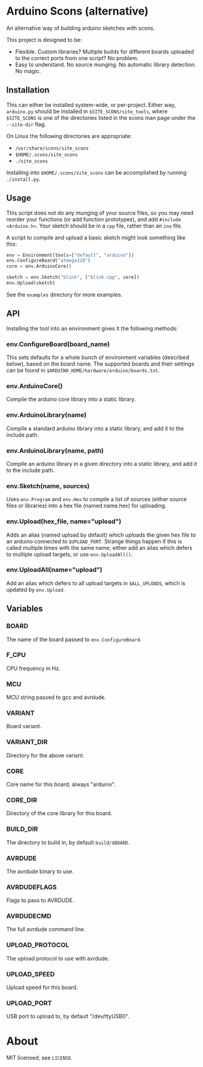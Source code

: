 Arduino Scons (alternative)
===========================

An alternative way of building arduino sketches with scons.

This project is designed to be:

- Flexible. Custom libraries? Multiple builds for different boards uploaded to the correct ports from one script? No problem.
- Easy to understand. No source munging. No automatic library detection. No magic.

Installation
------------

This can either be installed system-wide, or per-project. Either way,
`arduino.py` should be installed in `$SITE_SCONS/site_tools`, where
`$SITE_SCONS` is one of the directories listed in the scons man page under the
`--site-dir` flag.

On Linux the following directories are appropriate:

- `/usr/share/scons/site_scons`
- `$HOME/.scons/site_scons`
- `./site_scons`

Installing into `$HOME/.scons/site_scons` can be accomplished by running
`./install.py`.

Usage
-----

This script does not do any munging of your source files, so you may need reorder your functions (or add function prototypes), and add `#include <Arduino.h>`. Your sketch should be in a `cpp` file, rather than an `ino` file.

A script to compile and upload a basic sketch might look something like this:

```python
env = Environment(tools=["default", "arduino"])
env.ConfigureBoard("atmega328")
core = env.ArduinoCore()

sketch = env.Sketch("blink", ["blink.cpp", core])
env.Upload(sketch)
```

See the `examples` directory  for more examples.

API
---

Installing the tool into an environment gives it the following methods:

### env.ConfigureBoard(board_name)

This sets defaults for a whole bunch of environment variables (described below), based on the board name. The supported boards and their settings can be found in `$ARDUINO_HOME/hardware/arduino/boards.txt`.

### env.ArduinoCore()

Compile the arduino core library into a static library.

### env.ArduinoLibrary(name)

Compile a standard arduino library into a static library, and add it to the include path.

### env.ArduinoLibrary(name, path)

Compile an arduino library in a given directory into a static library, and add it to the include path.

### env.Sketch(name, sources)

Uses.`env.Program` and `env.Hex` to compile a list of sources (either source files or libraries) into a hex file (named name.hex) for uploading.

### env.Upload(hex_file, name="upload")

Adds an alias (named upload by default) which uploads the given hex file to an arduino connected to `$UPLOAD_PORT`. Strange things happen if this is called multiple times with the same name; either add an alias which defers to multiple upload targets, or use `env.UploadAll()`.

### env.UploadAll(name="upload")

Add an alias which defers to all upload targets in `$ALL_UPLOADS`, which is updated by `env.Upload`.

Variables
---------

### BOARD

The name of the board passed to `env.ConfigureBoard`.

### F_CPU

CPU frequency in Hz.

### MCU

MCU string passed to gcc and avrdude.

### VARIANT

Board variant.

### VARIANT_DIR

Directory for the above variant.

### CORE

Core name for this board; always "arduino".

### CORE_DIR

Directory of the core library for this board.

### BUILD_DIR

The directory to build in, by default `build/$BOARD`.

### AVRDUDE

The avrdude binary to use.

### AVRDUDEFLAGS

Flags to pass to AVRDUDE.

### AVRDUDECMD

The full avrdude command line.

### UPLOAD_PROTOCOL

The upload protocol to use with avrdude.

### UPLOAD_SPEED

Upload speed for this board.

### UPLOAD_PORT

USB port to upload to, by default "/dev/ttyUSB0".

About
=====

MIT licensed; see `LICENSE`.

